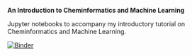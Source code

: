 **An Introduction to Cheminformatics and Machine Learning**

Jupyter notebooks to accompany my introductory tutorial on Cheminformatics and Machine Learning. 

[![Binder](https://mybinder.org/badge_logo.svg)](https://mybinder.org/v2/gh/PatWalters/chem_tutorial/HEAD)
